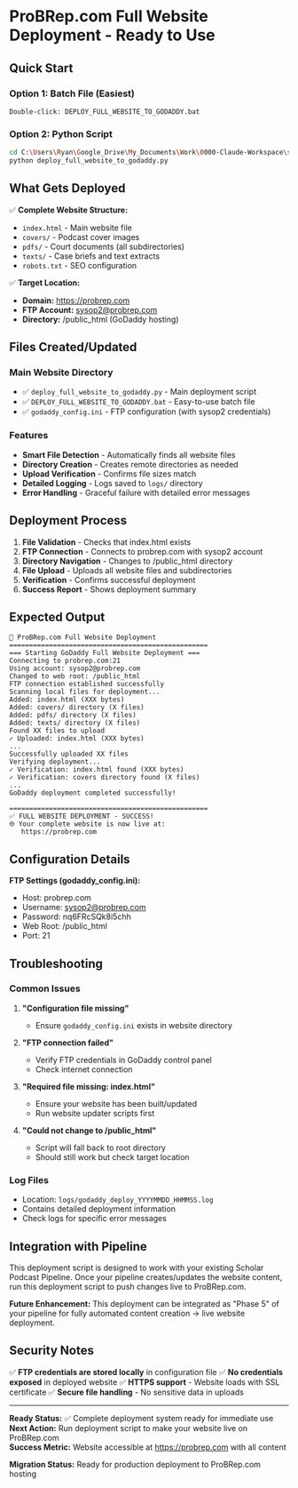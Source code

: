 # ProBRep.com Full Website Deployment - Ready to Use

## Quick Start

### Option 1: Batch File (Easiest)
```
Double-click: DEPLOY_FULL_WEBSITE_TO_GODADDY.bat
```

### Option 2: Python Script
```bash
cd C:\Users\Ryan\Google_Drive\My_Documents\Work\0000-Claude-Workspace\scholar_podcast\website
python deploy_full_website_to_godaddy.py
```

## What Gets Deployed

✅ **Complete Website Structure:**
- `index.html` - Main website file
- `covers/` - Podcast cover images
- `pdfs/` - Court documents (all subdirectories)
- `texts/` - Case briefs and text extracts
- `robots.txt` - SEO configuration

✅ **Target Location:**
- **Domain:** https://probrep.com
- **FTP Account:** sysop2@probrep.com
- **Directory:** /public_html (GoDaddy hosting)

## Files Created/Updated

### Main Website Directory
- ✅ `deploy_full_website_to_godaddy.py` - Main deployment script
- ✅ `DEPLOY_FULL_WEBSITE_TO_GODADDY.bat` - Easy-to-use batch file
- ✅ `godaddy_config.ini` - FTP configuration (with sysop2 credentials)

### Features
- **Smart File Detection** - Automatically finds all website files
- **Directory Creation** - Creates remote directories as needed
- **Upload Verification** - Confirms file sizes match
- **Detailed Logging** - Logs saved to `logs/` directory
- **Error Handling** - Graceful failure with detailed error messages

## Deployment Process

1. **File Validation** - Checks that index.html exists
2. **FTP Connection** - Connects to probrep.com with sysop2 account
3. **Directory Navigation** - Changes to /public_html directory
4. **File Upload** - Uploads all website files and subdirectories
5. **Verification** - Confirms successful deployment
6. **Success Report** - Shows deployment summary

## Expected Output

```
🚀 ProBRep.com Full Website Deployment
==================================================
=== Starting GoDaddy Full Website Deployment ===
Connecting to probrep.com:21
Using account: sysop2@probrep.com
Changed to web root: /public_html
FTP connection established successfully
Scanning local files for deployment...
Added: index.html (XXX bytes)
Added: covers/ directory (X files)
Added: pdfs/ directory (X files)
Added: texts/ directory (X files)
Found XX files to upload
✓ Uploaded: index.html (XXX bytes)
...
Successfully uploaded XX files
Verifying deployment...
✓ Verification: index.html found (XXX bytes)
✓ Verification: covers directory found (X files)
...
GoDaddy deployment completed successfully!

==================================================
✅ FULL WEBSITE DEPLOYMENT - SUCCESS!
🌐 Your complete website is now live at:
   https://probrep.com
```

## Configuration Details

**FTP Settings (godaddy_config.ini):**
- Host: probrep.com
- Username: sysop2@probrep.com  
- Password: nq6FRcSQk8i5chh
- Web Root: /public_html
- Port: 21

## Troubleshooting

### Common Issues
1. **"Configuration file missing"**
   - Ensure `godaddy_config.ini` exists in website directory

2. **"FTP connection failed"**
   - Verify FTP credentials in GoDaddy control panel
   - Check internet connection

3. **"Required file missing: index.html"**
   - Ensure your website has been built/updated
   - Run website updater scripts first

4. **"Could not change to /public_html"**
   - Script will fall back to root directory
   - Should still work but check target location

### Log Files
- Location: `logs/godaddy_deploy_YYYYMMDD_HHMMSS.log`
- Contains detailed deployment information
- Check logs for specific error messages

## Integration with Pipeline

This deployment script is designed to work with your existing Scholar Podcast Pipeline. Once your pipeline creates/updates the website content, run this deployment script to push changes live to ProBRep.com.

**Future Enhancement:** This deployment can be integrated as "Phase 5" of your pipeline for fully automated content creation → live website deployment.

## Security Notes

✅ **FTP credentials are stored locally** in configuration file
✅ **No credentials exposed** in deployed website
✅ **HTTPS support** - Website loads with SSL certificate
✅ **Secure file handling** - No sensitive data in uploads

---

**Ready Status:** ✅ Complete deployment system ready for immediate use  
**Next Action:** Run deployment script to make your website live on ProBRep.com  
**Success Metric:** Website accessible at https://probrep.com with all content

**Migration Status:** Ready for production deployment to ProBRep.com hosting
